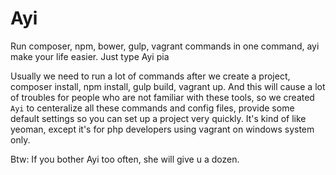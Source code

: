 # Ayi

Run composer, npm, bower, gulp, vagrant commands in one command, ayi make your life easier. Just type Ayi pia

Usually we need to run a lot of commands after we create a project, composer install, npm install, gulp build, vagrant up. And this will cause a lot of troubles for people who are not familiar with these tools, so we created
`Ayi` to centeralize all these commands and config files, provide some default settings so you can set up a project very quickly. It's kind of like yeoman, except it's for php developers using vagrant on windows system only.

Btw: If you bother Ayi too often, she will give u a dozen.
